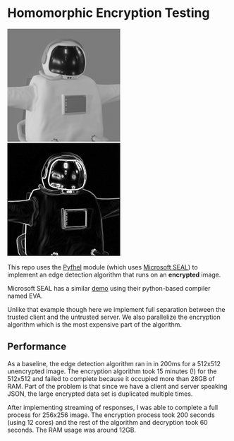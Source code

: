 Homomorphic Encryption Testing
==============================


![A black and white image of an astronaut](/astro_256.png)
![Edges highlighted from the previous image](/astro_256_edges.png)

This repo uses the [Pyfhel](https://pyfhel.readthedocs.io/en/latest/) module 
(which uses [Microsoft SEAL](https://github.com/microsoft/SEAL))
to implement an edge detection algorithm that runs on an 
**encrypted** image.

Microsoft SEAL has a similar [demo](https://github.com/microsoft/EVA/blob/main/examples/image_processing.py) using their python-based compiler named EVA.

Unlike that example though here we implement full separation between the trusted client and the untrusted server. We also parallelize the encryption algorithm which is the most expensive part of the algorithm.

## Performance

As a baseline, the edge detection algorithm ran in in 200ms for a 512x512 unencrypted image. The encryption algorithm took 15 minutes (!) for the 512x512 and failed to complete because it occupied more than 28GB of RAM. Part of the problem is that since we have a client and server speaking JSON, the large encrypted data set is duplicated multiple times.

After implementing streaming of responses, I was able to complete a full process for 256x256 image. The encryption process took 200 seconds (using 12 cores) and the rest of the algorithm and decryption took 60 seconds. The RAM usage was around 12GB.